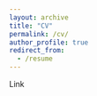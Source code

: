 ```yaml
---
layout: archive
title: "CV"
permalink: /cv/
author_profile: true
redirect_from:
  - /resume
---
```


Link

